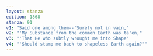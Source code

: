 ```yaml
---
layout: stanza
edition: 1868
stanza: 91
v1: "Said one among them--'Surely not in vain,"
v2: "'My Substance from the common Earth was ta'en,"
v3: "'That He who subtly wrought me into Shape"
v4: "'Should stamp me back to shapeless Earth again?'"
---
```

